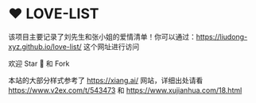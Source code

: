 # :heart: LOVE-LIST
该项目主要记录了刘先生和张小姐的爱情清单！你可以通过：https://liudong-xyz.github.io/love-list/ 这个网址进行访问


欢迎 Star :star2: 和 Fork


本站的大部分样式参考了 https://xiang.ai/ 网站，详细出处请看 https://www.v2ex.com/t/543473 和 https://www.xujianhua.com/18.html
